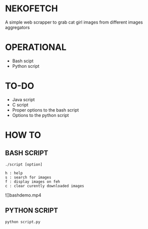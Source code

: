 # NEKOFETCH
A simple web scrapper to grab cat girl images from different images aggregators

# OPERATIONAL
- Bash scipt
- Python script

# TO-DO
- Java script
- C script
- Proper options to the bash script
- Options to the python script

# HOW TO
## BASH SCRIPT
`./script [option]`
```
h : help
s : search for images
f : display images on feh
c : clear curently downloaded images
```
![]bashdemo.mp4

## PYTHON SCRIPT
`python script.py`
